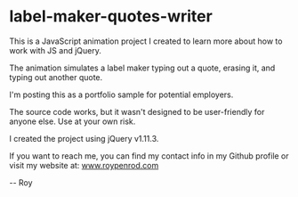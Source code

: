 # label-maker-quotes-writer
This is a JavaScript animation project I created to learn more about how to work with JS and jQuery.  

The animation simulates a label maker typing out a quote, erasing it, and typing out another quote.

I'm posting this as a portfolio sample for potential employers.

The source code works, but it wasn't designed to be user-friendly for anyone else.  Use at your own risk.

I created the project using jQuery v1.11.3.

If you want to reach me, you can find my contact info in my Github profile or visit my website at:
www.roypenrod.com

-- Roy

